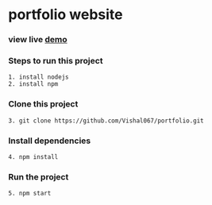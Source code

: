 # portfolio website 

### view live [demo](https://vishal0607.netlify.app/)

### Steps to run this project

    1. install nodejs
    2. install npm

### Clone this project
    3. git clone https://github.com/Vishal067/portfolio.git

### Install dependencies
    4. npm install

### Run the project
    5. npm start
